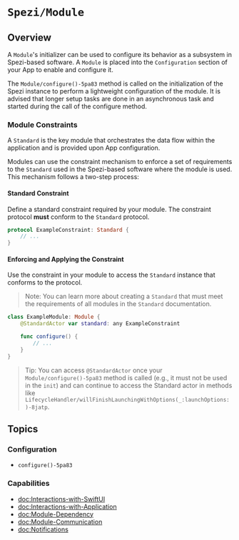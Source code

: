 # ``Spezi/Module``

<!--
                  
This source file is part of the Stanford Spezi open-source project

SPDX-FileCopyrightText: 2023 Stanford University and the project authors (see CONTRIBUTORS.md)

SPDX-License-Identifier: MIT
             
-->

## Overview

A ``Module``'s initializer can be used to configure its behavior as a subsystem in Spezi-based software.
A `Module` is placed into the ``Configuration`` section of your App to enable and configure it.

The ``Module/configure()-5pa83`` method is called on the initialization of the Spezi instance to perform a lightweight configuration of the module.
It is advised that longer setup tasks are done in an asynchronous task and started during the call of the configure method.

### Module Constraints

A ``Standard`` is the key module that orchestrates the data flow within the application and is provided upon App configuration.

Modules can use the constraint mechanism to enforce a set of requirements to the ``Standard`` used in the Spezi-based software where the module is used.
This mechanism follows a two-step process:

#### Standard Constraint

Define a standard constraint required by your module.
The constraint protocol **must** conform to the `Standard` protocol.
```swift
protocol ExampleConstraint: Standard {
    // ...
}
```


#### Enforcing and Applying the Constraint

Use the constraint in your module to access the `Standard` instance that conforms to the protocol.

> Note: You can learn more about creating a ``Standard`` that must meet the requirements of all modules in the ``Standard`` documentation.

```swift
class ExampleModule: Module {
    @StandardActor var standard: any ExampleConstraint

    func configure() {
        // ...
    }
}
```

> Tip: You can access `@StandardActor` once your ``Module/configure()-5pa83`` method is called (e.g., it must not be used in the `init`)
    and can continue to access the Standard actor in methods like ``LifecycleHandler/willFinishLaunchingWithOptions(_:launchOptions:)-8jatp``.


## Topics

### Configuration

- ``configure()-5pa83``

### Capabilities
- <doc:Interactions-with-SwiftUI>
- <doc:Interactions-with-Application>
- <doc:Module-Dependency>
- <doc:Module-Communication>
- <doc:Notifications>
